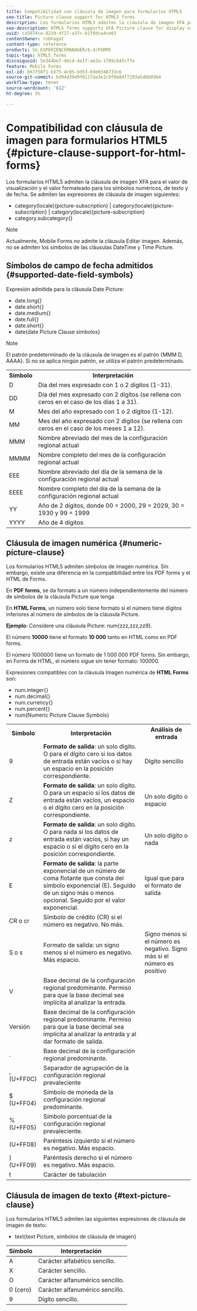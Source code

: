 ```yaml
---
title: Compatibilidad con cláusula de imagen para formularios HTML5
seo-title: Picture clause support for HTML5 forms
description: Los formularios HTML5 admiten la cláusula de imagen XFA para el valor de visualización y el valor formateado para los símbolos numéricos, de texto y de fecha.
seo-description: HTML5 forms supports XFA Picture clause for display value and formatted value for date, text, and numeric symbols.
uuid: ca5074ce-8219-4f27-a37c-b1f0dca4ce03
contentOwner: robhagat
content-type: reference
products: SG_EXPERIENCEMANAGER/6.4/FORMS
topic-tags: hTML5_forms
discoiquuid: 5e344be7-46cd-4e1f-ae3a-1f89c645cffe
feature: Mobile Forms
exl-id: b63758f1-b375-4c05-bd53-69e0346733c6
source-git-commit: bd94d3949f0117aa3e1c9f0e84f7293a5d6b03b4
workflow-type: tm+mt
source-wordcount: '612'
ht-degree: 5%

---
```


# Compatibilidad con cláusula de imagen para formularios HTML5 {#picture-clause-support-for-html-forms}

Los formularios HTML5 admiten la cláusula de imagen XFA para el valor de visualización y el valor formateado para los símbolos numéricos, de texto y de fecha. Se admiten las expresiones de cláusula de imagen siguientes:

* category(locale){picture-subscription} | category(locale){picture-subscription} | category(locale){picture-subscription}
* category.subcategory{}

>[!NOTE]
>
>Actualmente, Mobile Forms no admite la cláusula Editar imagen. Además, no se admiten los símbolos de las cláusulas DateTime y Time Picture.

## Símbolos de campo de fecha admitidos {#supported-date-field-symbols}

Expresión admitida para la cláusula Date Picture:

* date.long{}
* date.short{}
* date.medium{}
* date.full{}
* date.short{}
* date{date Picture Clause símbolos}

>[!NOTE]
>
>El patrón predeterminado de la cláusula de imagen es el patrón {MMM D, AAAA}. Si no se aplica ningún patrón, se utiliza el patrón predeterminado.

<table> 
 <tbody>
  <tr>
   <th><strong>Símbolo</strong></th> 
   <th>Interpretación</th> 
  </tr>
  <tr>
   <td>D</td> 
   <td>Día del mes expresado con 1 o 2 dígitos (1-31).</td> 
  </tr>
  <tr>
   <td>DD</td> 
   <td>Día del mes expresado con 2 dígitos (se rellena con ceros en el caso de los días 1 a 31).<br /> </td> 
  </tr>
  <tr>
   <td>M</td> 
   <td>Mes del año expresado con 1 o 2 dígitos (1-12).<br /> </td> 
  </tr>
  <tr>
   <td>MM</td> 
   <td>Mes del año expresado con 2 dígitos (se rellena con ceros en el caso de los meses 1 a 12).<br /> </td> 
  </tr>
  <tr>
   <td>MMM</td> 
   <td>Nombre abreviado del mes de la configuración regional actual<br /> </td> 
  </tr>
  <tr>
   <td>MMMM</td> 
   <td>Nombre completo del mes de la configuración regional actual<br /> </td> 
  </tr>
  <tr>
   <td>EEE</td> 
   <td>Nombre abreviado del día de la semana de la configuración regional actual<br /> </td> 
  </tr>
  <tr>
   <td>EEEE</td> 
   <td>Nombre completo del día de la semana de la configuración regional actual<br /> </td> 
  </tr>
  <tr>
   <td>YY</td> 
   <td>Año de 2 dígitos, donde 00 = 2000, 29 = 2029, 30 = 1930 y 99 = 1999<br /> </td> 
  </tr>
  <tr>
   <td>YYYY</td> 
   <td>Año de 4 dígitos<br /> </td> 
  </tr>
 </tbody>
</table>

## Cláusula de imagen numérica {#numeric-picture-clause}

Los formularios HTML5 admiten símbolos de imagen numérica. Sin embargo, existe una diferencia en la compatibilidad entre los PDF forms y el HTML de Forms.

En **PDF forms**, se da formato a un número independientemente del número de símbolos de la cláusula Picture que tenga

En **HTML Forms**, un número solo tiene formato si el número tiene dígitos inferiores al número de símbolos de la cláusula Picture.

**Ejemplo**: Considere una cláusula Picture: num{zzz,zzz,zz9}.

El número **10000** tiene el formato **10 000** tanto en HTML como en PDF forms.

El número 1000000 tiene un formato de 1 000 000 PDF forms. Sin embargo, en Forms de HTML, el número sigue sin tener formato: 100000.

Expresiones compatibles con la cláusula Imagen numérica de **HTML Forms** son:

* num.integer{}
* num.decimal{}
* num.currency{}
* num.percent{}
* num{Numeric Picture Clause Symbols}

<table> 
 <tbody>
  <tr>
   <th><strong>Símbolo</strong></th> 
   <th><strong>Interpretación</strong></th> 
   <th>Análisis de entrada</th> 
  </tr>
  <tr>
   <td>9</td> 
   <td><strong>Formato de salida</strong>: un solo dígito. O para el dígito cero si los datos de entrada están vacíos o si hay un espacio en la posición correspondiente.<br /> </td> 
   <td>Dígito sencillo</td> 
  </tr>
  <tr>
   <td>Z</td> 
   <td><strong>Formato de salida</strong>: un solo dígito. O para un espacio si los datos de entrada están vacíos, un espacio o el dígito cero en la posición correspondiente.<br /> </td> 
   <td>Un solo dígito o espacio</td> 
  </tr>
  <tr>
   <td>z</td> 
   <td><strong>Formato de salida</strong>: un solo dígito. O para nada si los datos de entrada están vacíos, si hay un espacio o si el dígito cero en la posición correspondiente.<br /> </td> 
   <td>Un solo dígito o nada</td> 
  </tr>
  <tr>
   <td>E</td> 
   <td><strong>Formato de salida</strong>: la parte exponencial de un número de coma flotante que consta del símbolo exponencial (E). Seguido de un signo más o menos opcional. Seguido por el valor exponencial.<br /> </td> 
   <td>Igual que para el formato de salida</td> 
  </tr>
  <tr>
   <td>CR o cr<br /> </td> 
   <td>Símbolo de crédito (CR) si el número es negativo. No más.</td> 
   <td><br type="_moz" /> </td> 
  </tr>
  <tr>
   <td>S o s<br /> </td> 
   <td>Formato de salida: un signo menos si el número es negativo. Más espacio.<br /> </td> 
   <td>Signo menos si el número es negativo. Signo más si el número es positivo</td> 
  </tr>
  <tr>
   <td>V</td> 
   <td>Base decimal de la configuración regional predominante. Permiso para que la base decimal sea implícita al analizar la entrada.</td> 
   <td><br type="_moz" /> </td> 
  </tr>
  <tr>
   <td>Versión </td> 
   <td>Base decimal de la configuración regional predominante. Permiso para que la base decimal sea implícita al analizar la entrada y al dar formato de salida.</td> 
   <td><br type="_moz" /> </td> 
  </tr>
  <tr>
   <td>.</td> 
   <td>Base decimal de la configuración regional predominante.</td> 
   <td><br type="_moz" /> </td> 
  </tr>
  <tr>
   <td>, (U+FF0C)</td> 
   <td>Separador de agrupación de la configuración regional prevaleciente</td> 
   <td><br type="_moz" /> </td> 
  </tr>
  <tr>
   <td>$ (U+FF04)</td> 
   <td>Símbolo de moneda de la configuración regional predominante.</td> 
   <td><br type="_moz" /> </td> 
  </tr>
  <tr>
   <td>% (U+FF05)</td> 
   <td>Símbolo porcentual de la configuración regional prevaleciente.</td> 
   <td><br type="_moz" /> </td> 
  </tr>
  <tr>
   <td>(U+FF08)</td> 
   <td>Paréntesis izquierdo si el número es negativo. Más espacio.</td> 
   <td><br type="_moz" /> </td> 
  </tr>
  <tr>
   <td>) (U+FF09)</td> 
   <td>Paréntesis derecho si el número es negativo. Más espacio.</td> 
   <td><br type="_moz" /> </td> 
  </tr>
  <tr>
   <td>t</td> 
   <td>Carácter de tabulación</td> 
   <td><br type="_moz" /> </td> 
  </tr>
 </tbody>
</table>

## Cláusula de imagen de texto {#text-picture-clause}

Los formularios HTML5 admiten las siguientes expresiones de cláusula de imagen de texto:

* text{text Picture, símbolos de cláusula de imagen}

| **Símbolo** | **Interpretación** |
|---|---|
| A | Carácter alfabético sencillo. |
| X | Carácter sencillo. |
| O | Carácter alfanumérico sencillo. |
| 0 (cero) | Carácter alfanumérico sencillo. |
| 9 | Dígito sencillo. |
